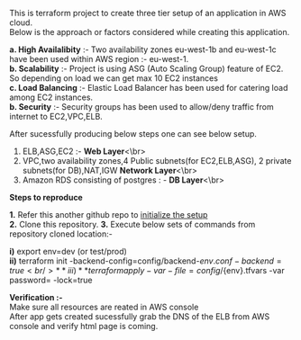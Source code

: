 This is terraform project to create three tier setup of an application in AWS cloud. <br />
Below is the approach or factors considered while creating this application.

**a. High Availalibity** :- Two availability zones eu-west-1b and eu-west-1c have been used within AWS region :- eu-west-1.<br />
**b. Scalability** :- Project is using ASG (Auto Scaling Group) feature of EC2. So depending on load we can get max 10 EC2 instances<br />
**c. Load Balancing** :- Elastic Load Balancer has been used for catering load among EC2 instances.<br />
**b. Security** :- Security groups has been used to allow/deny traffic from internet to EC2,VPC,ELB.<br />

After sucessfully producing below steps one can see below setup.

1. ELB,ASG,EC2 :- **Web Layer**<\br>
2. VPC,two availability zones,4 Public subnets(for EC2,ELB,ASG), 2 private subnets(for DB),NAT,IGW **Network Layer**<\br> 
3. Amazon RDS consisting of postgres : - **DB Layer**<\br>


**Steps to reproduce**

**1.** Refer this another github repo to [initialize the setup](https://github.com/ajayk65/initialize-setup)<br />
**2.** Clone this repository.
**3.** Execute below sets of commands from repository cloned location:-<br />

**i)** export env=dev (or test/prod)<br />
**ii)** terraform init -backend-config=config/backend-${env}.conf -backend=true<br />
**iii)** terraform apply -var-file=config/${env}.tfvars -var password=<db password> -lock=true<br />



**Verification :-**<br />
Make sure all resources are reated in AWS console<br />
After app gets created sucessfully grab the DNS of the ELB from AWS console and verify html page is coming.
